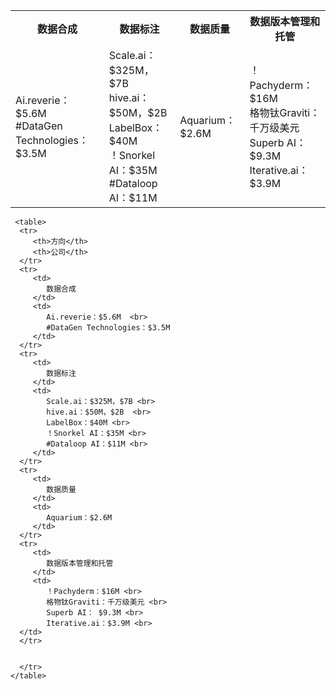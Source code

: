   <table>
        <tr>
           <th>数据合成</th>
           <th>数据标注</th>
           <th>数据质量</th>
           <th>数据版本管理和托管</th>
        </tr>
        <tr>
           <td>
              Ai.reverie：$5.6M  <br> 
              #DataGen Technologies：$3.5M
           </td>
           <td>
                 Scale.ai：$325M，$7B <br> 
                 hive.ai：$50M，$2B  <br> 
                 LabelBox：$40M <br> 
                 ！Snorkel AI：$35M <br> 
                 #Dataloop AI：$11M <br> 
           </td>
           <td>
                 Aquarium：$2.6M
           </td>
           <td>
                 ！Pachyderm：$16M <br>
                 格物钛Graviti：千万级美元 <br>
                 Superb AI： $9.3M <br>
                 Iterative.ai：$3.9M <br>
           </td>
        </tr>
     </table>


     <table>
      <tr>
         <th>方向</th>
         <th>公司</th>
      </tr>
      <tr>
         <td>
            数据合成
         </td>
         <td>
            Ai.reverie：$5.6M  <br> 
            #DataGen Technologies：$3.5M
         </td>
      </tr>
      <tr>
         <td>
            数据标注
         </td>
         <td>
            Scale.ai：$325M，$7B <br> 
            hive.ai：$50M，$2B  <br> 
            LabelBox：$40M <br> 
            ！Snorkel AI：$35M <br> 
            #Dataloop AI：$11M <br> 
         </td>
      </tr>
      <tr>
         <td>
            数据质量
         </td>
         <td>
            Aquarium：$2.6M
         </td>
      </tr>
      <tr>
         <td>
            数据版本管理和托管
         </td>
         <td>
            ！Pachyderm：$16M <br>
            格物钛Graviti：千万级美元 <br>
            Superb AI： $9.3M <br>
            Iterative.ai：$3.9M <br>
      </td>
      </tr>


      </tr>
    </table>
